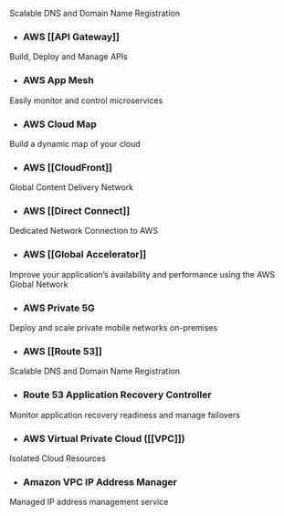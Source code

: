 


Scalable DNS and Domain Name Registration


* ### AWS [[API Gateway]]
Build, Deploy and Manage APIs

* ### AWS App Mesh
Easily monitor and control microservices

* ### AWS Cloud Map
Build a dynamic map of your cloud

* ### AWS [[CloudFront]]
Global Content Delivery Network

* ### AWS [[Direct Connect]]
Dedicated Network Connection to AWS

* ### AWS [[Global Accelerator]]
Improve your application’s availability and performance using the AWS Global Network

* ### AWS Private 5G
Deploy and scale private mobile networks on-premises

* ### AWS [[Route 53]]
Scalable DNS and Domain Name Registration

* ### Route 53 Application Recovery Controller
Monitor application recovery readiness and manage failovers
* ### AWS Virtual Private Cloud ([[VPC]])
Isolated Cloud Resources

* ### Amazon VPC IP Address Manager
Managed IP address management service
